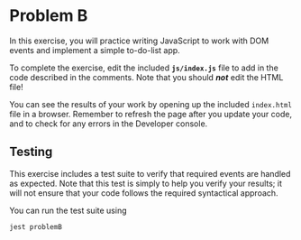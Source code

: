 # Problem B

In this exercise, you will practice writing JavaScript to work with DOM events and implement a simple to-do-list app.

To complete the exercise, edit the included **`js/index.js`** file to add in the code described in the comments. Note that you should ___not___ edit the HTML file!

You can see the results of your work by opening up the included `index.html` file in a browser. Remember to refresh the page after you update your code, and to check for any errors in the Developer console.

## Testing
This exercise includes a test suite to verify that required events are handled as expected. Note that this test is simply to help you verify your results; it will not ensure that your code follows the required syntactical approach.

You can run the test suite using

```bash
jest problemB
```
